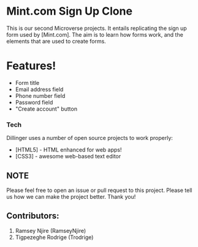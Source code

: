 # Mint.com Sign Up Clone

This is our second Microverse projects. It entails replicating the sign up form used by [Mint.com]. The aim is to learn how forms work, and the elements that are used to create forms. 

# Features!

  - Form title
  - Email address field
  - Phone number field
  - Password field
  - "Create account" button


### Tech

Dillinger uses a number of open source projects to work properly:

* [HTML5] - HTML enhanced for web apps!
* [CSS3] - awesome web-based text editor


## NOTE
Please feel free to open an issue or pull request to this project. Please tell us how we can make the project better. Thank you!

## Contributors:
1. Ramsey Njire (RamseyNjire)
2. Tigpezeghe Rodrige (Trodrige)